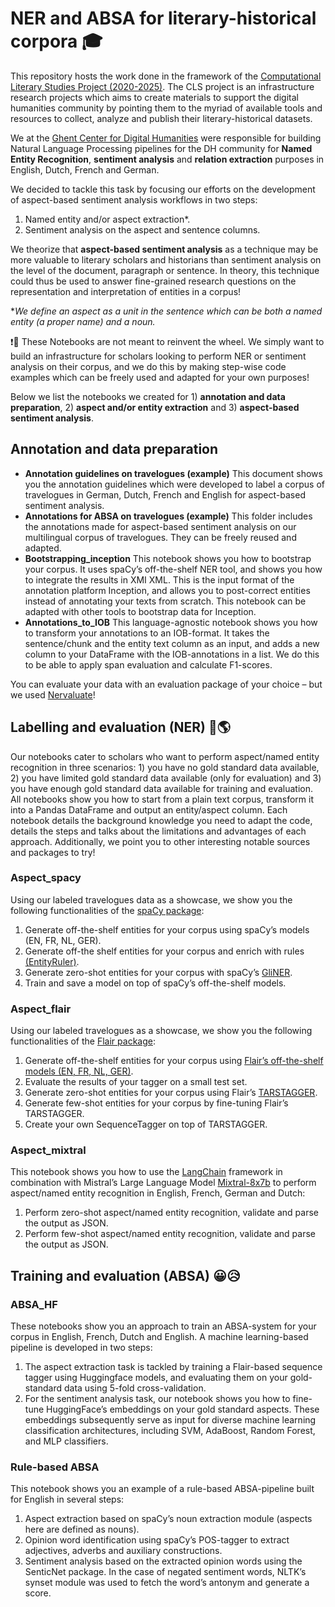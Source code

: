# NER and ABSA for literary-historical corpora 🎓

This repository hosts the work done in the framework of the [Computational Literary Studies Project (2020-2025)](https://clsinfra.io/). The CLS project is an infrastructure research projects which aims to create materials to support the digital humanities community by pointing them to the myriad of available tools and resources to collect, analyze and publish their literary-historical datasets. 

We at the [Ghent Center for Digital Humanities](https://www.ghentcdh.ugent.be/) were responsible for building Natural Language Processing pipelines for the DH community for **Named Entity Recognition**, **sentiment analysis** and **relation extraction** purposes in English, Dutch, French and German. 

We decided to tackle this task by focusing our efforts on the development of aspect-based sentiment analysis workflows in two steps:
1.	Named entity and/or aspect extraction*.
2.	Sentiment analysis on the aspect and sentence columns.

We theorize that **aspect-based sentiment analysis** as a technique may be more valuable to literary scholars and historians than sentiment analysis on the level of the document, paragraph or sentence. In theory, this technique could thus be used to answer fine-grained research questions on the representation and interpretation of entities in a corpus!

*_We define an aspect as a unit in the sentence which can be both a named entity (a proper name) and a noun._

❗🧠 These Notebooks are not meant to reinvent the wheel. We simply want to build an infrastructure for scholars looking to perform NER or sentiment analysis on their corpus, and we do this by making step-wise code examples which can be freely used and adapted for your own purposes! 

Below we list the notebooks we created for 1) **annotation and data preparation**, 2) **aspect and/or entity extraction** and 3) **aspect-based sentiment analysis**.

## Annotation and data preparation
*	**Annotation guidelines on travelogues (example)**
This document shows you the annotation guidelines which were developed to label a corpus of travelogues in German, Dutch, French and English for aspect-based sentiment analysis. 
*	**Annotations for ABSA on travelogues (example)**
This folder includes the annotations made for aspect-based sentiment analysis on our multilingual corpus of travelogues. They can be freely reused and adapted.
*	**Bootstrapping_inception**
This notebook shows you how to bootstrap your corpus. It uses spaCy’s off-the-shelf NER tool, and shows you how to integrate the results in XMI XML. This is the input format of the annotation platform Inception, and allows you to post-correct entities instead of annotating your texts from scratch. This notebook can be adapted with other tools to bootstrap data for Inception.
*	**Annotations_to_IOB**
This language-agnostic notebook shows you how to transform your annotations to an IOB-format. It takes the sentence/chunk and the entity text column as an input, and adds a new column to your DataFrame with the IOB-annotations in a list. We do this to be able to apply span evaluation and calculate F1-scores. 

 
You can evaluate your data with an evaluation package of your choice – but we used [Nervaluate](https://pypi.org/project/nervaluate/)!

## Labelling and evaluation (NER) 🔎🌎
Our notebooks cater to scholars who want to perform aspect/named entity recognition in three scenarios: 1) you have no gold standard data available, 2) you have limited gold standard data available (only for evaluation) and 3) you have enough gold standard data available for training and evaluation. 
All notebooks show you how to start from a plain text corpus, transform it into a Pandas DataFrame and output an entity/aspect column. Each notebook details the background knowledge you need to adapt the code, details the steps and talks about the limitations and advantages of each approach. Additionally, we point you to other interesting notable sources and packages to try!
###	**Aspect_spacy**
Using our labeled travelogues data as a showcase, we show you the following functionalities of the [spaCy package](https://spacy.io/usage/training#config):
1.	Generate off-the-shelf entities for your corpus using spaCy’s models (EN, FR, NL, GER).
2.	Generate off-the shelf entities for your corpus and enrich with rules [(EntityRuler)](https://spacy.io/api/entityruler).
3.	Generate zero-shot entities for your corpus with spaCy’s [GliNER](https://github.com/urchade/GLiNER).
4.	Train and save a model on top of spaCy’s off-the-shelf models.

###	**Aspect_flair**
Using our labeled travelogues as a showcase, we show you the following functionalities of the [Flair package](https://flairnlp.github.io/):
1.	Generate off-the-shelf entities for your corpus using [Flair’s off-the-shelf models (EN, FR, NL, GER)](https://flairnlp.github.io/docs/category/tutorial-1-basic-tagging).
2.	Evaluate the results of your tagger on a small test set.
3.	Generate zero-shot entities for your corpus using Flair’s [TARSTAGGER](https://github.com/flairNLP/flair/blob/master/resources/docs/TUTORIAL_10_TRAINING_ZERO_SHOT_MODEL.md).
4.	Generate few-shot entities for your corpus by fine-tuning Flair’s TARSTAGGER.
5.	Create your own SequenceTagger on top of TARSTAGGER. 

###	**Aspect_mixtral**
This notebook shows you how to use the [LangChain](https://www.langchain.com/) framework in combination with Mistral’s Large Language Model [Mixtral-8x7b](https://huggingface.co/mistralai/Mixtral-8x7B-Instruct-v0.1) to perform aspect/named entity recognition in English, French, German and Dutch:
1.	Perform zero-shot aspect/named entity recognition, validate and parse the output as JSON.
2.	Perform few-shot aspect/named entity recognition, validate and parse the output as JSON.

## Training and evaluation (ABSA) 😀😥
###	**ABSA_HF**
These notebooks show you an approach to train an ABSA-system for your corpus in English, French, Dutch and English. A machine learning-based pipeline is developed in two steps: 
1)	The aspect extraction task is tackled by training a Flair-based sequence tagger using Huggingface models, and evaluating them on your gold-standard data using 5-fold cross-validation. 
2)	For the sentiment analysis task, our notebook shows you how to fine-tune HuggingFace’s embeddings on your gold standard aspects. These embeddings subsequently serve as input for diverse machine learning classification architectures, including SVM, AdaBoost, Random Forest, and MLP classifiers.

### **Rule-based ABSA** 
This notebook shows you an example of a rule-based ABSA-pipeline built for English in several steps: 
1)	Aspect extraction based on spaCy’s noun extraction module (aspects here are defined as nouns).
2)	Opinion word identification using spaCy’s POS-tagger to extract adjectives, adverbs and auxiliary constructions.
3)	Sentiment analysis based on the extracted opinion words using the SenticNet package. In the case of negated sentiment words, NLTK’s synset module was used to fetch the word’s antonym and generate a score.



